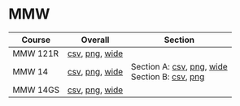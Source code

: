 # MMW

| Course | Overall | Section |
| ------ | ------- | ------- |
| MMW 121R | [csv](https://github.com/UCSD-Historical-Enrollment-Data/2024Summer1/blob/main/overall/MMW%20121R.csv), [png](https://raw.githubusercontent.com/UCSD-Historical-Enrollment-Data/2024Summer1/main/plot_overall/MMW%20121R.png), [wide](https://raw.githubusercontent.com/UCSD-Historical-Enrollment-Data/2024Summer1/main/plot_overall_wide/MMW%20121R.png) |  |
| MMW 14 | [csv](https://github.com/UCSD-Historical-Enrollment-Data/2024Summer1/blob/main/overall/MMW%2014.csv), [png](https://raw.githubusercontent.com/UCSD-Historical-Enrollment-Data/2024Summer1/main/plot_overall/MMW%2014.png), [wide](https://raw.githubusercontent.com/UCSD-Historical-Enrollment-Data/2024Summer1/main/plot_overall_wide/MMW%2014.png) | Section A: [csv](https://github.com/UCSD-Historical-Enrollment-Data/2024Summer1/blob/main/section/MMW%2014_A.csv), [png](https://raw.githubusercontent.com/UCSD-Historical-Enrollment-Data/2024Summer1/main/plot_section/MMW%2014_A.png), [wide](https://raw.githubusercontent.com/UCSD-Historical-Enrollment-Data/2024Summer1/main/plot_section_wide/MMW%2014_A.png)<br>Section B: [csv](https://github.com/UCSD-Historical-Enrollment-Data/2024Summer1/blob/main/section/MMW%2014_B.csv), [png](https://raw.githubusercontent.com/UCSD-Historical-Enrollment-Data/2024Summer1/main/plot_section/MMW%2014_B.png) |
| MMW 14GS | [csv](https://github.com/UCSD-Historical-Enrollment-Data/2024Summer1/blob/main/overall/MMW%2014GS.csv), [png](https://raw.githubusercontent.com/UCSD-Historical-Enrollment-Data/2024Summer1/main/plot_overall/MMW%2014GS.png), [wide](https://raw.githubusercontent.com/UCSD-Historical-Enrollment-Data/2024Summer1/main/plot_overall_wide/MMW%2014GS.png) |  |
